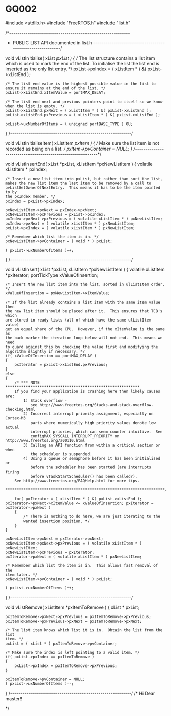 # GQ002
#include <stdlib.h>
#include "FreeRTOS.h"
#include "list.h"

/*-----------------------------------------------------------
 * PUBLIC LIST API documented in list.h
 *----------------------------------------------------------*/

void vListInitialise( xList *pxList )
{
	/* The list structure contains a list item which is used to mark the
	end of the list.  To initialise the list the list end is inserted
	as the only list entry. */
	pxList->pxIndex = ( xListItem * ) &( pxList->xListEnd );

	/* The list end value is the highest possible value in the list to
	ensure it remains at the end of the list. */
	pxList->xListEnd.xItemValue = portMAX_DELAY;

	/* The list end next and previous pointers point to itself so we know
	when the list is empty. */
	pxList->xListEnd.pxNext = ( xListItem * ) &( pxList->xListEnd );
	pxList->xListEnd.pxPrevious = ( xListItem * ) &( pxList->xListEnd );

	pxList->uxNumberOfItems = ( unsigned portBASE_TYPE ) 0U;
}
/*-----------------------------------------------------------*/

void vListInitialiseItem( xListItem *pxItem )
{
	/* Make sure the list item is not recorded as being on a list. */
	pxItem->pvContainer = NULL;
}
/*-----------------------------------------------------------*/

void vListInsertEnd( xList *pxList, xListItem *pxNewListItem )
{
volatile xListItem * pxIndex;

	/* Insert a new list item into pxList, but rather than sort the list,
	makes the new list item the last item to be removed by a call to
	pvListGetOwnerOfNextEntry.  This means it has to be the item pointed to by
	the pxIndex member. */
	pxIndex = pxList->pxIndex;

	pxNewListItem->pxNext = pxIndex->pxNext;
	pxNewListItem->pxPrevious = pxList->pxIndex;
	pxIndex->pxNext->pxPrevious = ( volatile xListItem * ) pxNewListItem;
	pxIndex->pxNext = ( volatile xListItem * ) pxNewListItem;
	pxList->pxIndex = ( volatile xListItem * ) pxNewListItem;

	/* Remember which list the item is in. */
	pxNewListItem->pvContainer = ( void * ) pxList;

	( pxList->uxNumberOfItems )++;
}
/*-----------------------------------------------------------*/

void vListInsert( xList *pxList, xListItem *pxNewListItem )
{
volatile xListItem *pxIterator;
portTickType xValueOfInsertion;

	/* Insert the new list item into the list, sorted in ulListItem order. */
	xValueOfInsertion = pxNewListItem->xItemValue;

	/* If the list already contains a list item with the same item value then
	the new list item should be placed after it.  This ensures that TCB's which
	are stored in ready lists (all of which have the same ulListItem value)
	get an equal share of the CPU.  However, if the xItemValue is the same as
	the back marker the iteration loop below will not end.  This means we need
	to guard against this by checking the value first and modifying the
	algorithm slightly if necessary. */
	if( xValueOfInsertion == portMAX_DELAY )
	{
		pxIterator = pxList->xListEnd.pxPrevious;
	}
	else
	{
		/* *** NOTE ***********************************************************
		If you find your application is crashing here then likely causes are:
			1) Stack overflow -
			   see http://www.freertos.org/Stacks-and-stack-overflow-checking.html
			2) Incorrect interrupt priority assignment, especially on Cortex-M3
			   parts where numerically high priority values denote low actual
			   interrupt priories, which can seem counter intuitive.  See
			   configMAX_SYSCALL_INTERRUPT_PRIORITY on http://www.freertos.org/a00110.html
			3) Calling an API function from within a critical section or when
			   the scheduler is suspended.
			4) Using a queue or semaphore before it has been initialised or
			   before the scheduler has been started (are interrupts firing
			   before vTaskStartScheduler() has been called?).
		See http://www.freertos.org/FAQHelp.html for more tips.
		**********************************************************************/
		
		for( pxIterator = ( xListItem * ) &( pxList->xListEnd ); pxIterator->pxNext->xItemValue <= xValueOfInsertion; pxIterator = pxIterator->pxNext )
		{
			/* There is nothing to do here, we are just iterating to the
			wanted insertion position. */
		}
	}

	pxNewListItem->pxNext = pxIterator->pxNext;
	pxNewListItem->pxNext->pxPrevious = ( volatile xListItem * ) pxNewListItem;
	pxNewListItem->pxPrevious = pxIterator;
	pxIterator->pxNext = ( volatile xListItem * ) pxNewListItem;

	/* Remember which list the item is in.  This allows fast removal of the
	item later. */
	pxNewListItem->pvContainer = ( void * ) pxList;

	( pxList->uxNumberOfItems )++;
}
/*-----------------------------------------------------------*/

void vListRemove( xListItem *pxItemToRemove )
{
xList * pxList;

	pxItemToRemove->pxNext->pxPrevious = pxItemToRemove->pxPrevious;
	pxItemToRemove->pxPrevious->pxNext = pxItemToRemove->pxNext;
	
	/* The list item knows which list it is in.  Obtain the list from the list
	item. */
	pxList = ( xList * ) pxItemToRemove->pvContainer;

	/* Make sure the index is left pointing to a valid item. */
	if( pxList->pxIndex == pxItemToRemove )
	{
		pxList->pxIndex = pxItemToRemove->pxPrevious;
	}

	pxItemToRemove->pvContainer = NULL;
	( pxList->uxNumberOfItems )--;
}
/*-----------------------------------------------------------*/
/* Hi Dear master!!

*/
